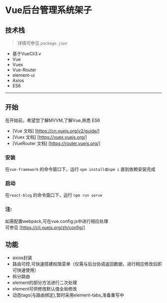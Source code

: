 # Vue后台管理系统架子

## <a name="features">技术栈</a>
> 详情可参见 `package.json`
* 基于VueCli3.v
* Vue
* Vuex
* Vue-Router
* element-ui
* Axios
* ES6

***

## <a name="begin">开始</a>
在开始前，希望您了解MVVM,了解Vue,熟悉 ES6

* [Vue 文档] [https://cn.vuejs.org/v2/guide/]
* [Vuex 文档] [https://vuex.vuejs.org/]
* [VueRouter 文档] [https://router.vuejs.org/]


### <a name="install">安装</a>
在`vue-framework` 的命令窗口下，运行 `npm install或npm i`
直到依赖安装完成

### <a name="start">启动</a>
在`react-blog` 的命令窗口下，运行 `npm run serve`

### <a name="notice">注:</a>
如需配置webpack,可在vue.config.js中进行相应处理  
可参见 [https://cli.vuejs.org/zh/config/]

## <a name="features">功能</a>
* axios封装
* 路由可控,可快速搭建权限菜单（仅需与后台协调返回数据，进行相应修改后即可快速使用）
* 拆分路由
* element的部分方法进行二次处理
* element可供修改默认值全局修改
* 动态tags(与路由绑定),暂时采用element-tabs,准备重写中



